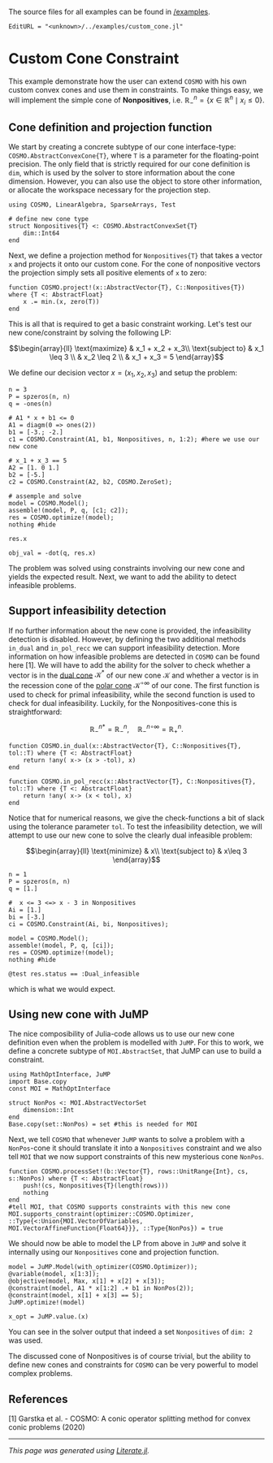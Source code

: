 The source files for all examples can be found in [/examples](https://github.com/oxfordcontrol/COSMO.jl/tree/master/examples/).
```@meta
EditURL = "<unknown>/../examples/custom_cone.jl"
```

# Custom Cone Constraint

This example demonstrate how the user can extend `COSMO` with his own custom convex cones and use them in constraints. To make things easy, we will implement the simple cone of **Nonpositives**, i.e. $\mathbb{R}_{-}^n = \{x \in   \mathbb{R}^n \mid x_i \leq 0\}$.
## Cone definition and projection function
We start by creating a concrete subtype of our cone interface-type: `COSMO.AbstractConvexCone{T}`, where `T` is a parameter for the floating-point precision. The only field that is strictly required for our cone definition is `dim`, which is used by the solver to store information about the cone dimension. However, you can also use the object to store other information, or allocate the workspace necessary for the projection step.

```@example custom_cone
using COSMO, LinearAlgebra, SparseArrays, Test

# define new cone type
struct Nonpositives{T} <: COSMO.AbstractConvexSet{T}
    dim::Int64
end
```

Next, we define a projection method for `Nonpositives{T}` that takes a vector `x` and projects it onto our custom cone. For the cone of nonpositive vectors the projection simply sets all positive elements of `x` to zero:

```@example custom_cone
function COSMO.project!(x::AbstractVector{T}, C::Nonpositives{T}) where {T <: AbstractFloat}
    x .= min.(x, zero(T))
end
```

This is all that is required to get a basic constraint working. Let's test our new cone/constraint by solving the following LP:
```math
\begin{array}{ll} \text{maximize} & x_1 + x_2 + x_3\\
\text{subject to} &  x_1 \leq 3 \\
                  &  x_2 \leq 2 \\
                  &  x_1 + x_3 =  5
\end{array}
```
We define our decision vector $x = (x_1, x_2, x_3)$ and setup the problem:

```@example custom_cone
n = 3
P = spzeros(n, n)
q = -ones(n)

# A1 * x + b1 <= 0
A1 = diagm(0 => ones(2))
b1 = [-3.; -2.]
c1 = COSMO.Constraint(A1, b1, Nonpositives, n, 1:2); #here we use our new cone

# x_1 + x_3 == 5
A2 = [1. 0 1.]
b2 = [-5.]
c2 = COSMO.Constraint(A2, b2, COSMO.ZeroSet);

# assemple and solve
model = COSMO.Model();
assemble!(model, P, q, [c1; c2]);
res = COSMO.optimize!(model);
nothing #hide
```

```@example custom_cone
res.x
```

```@example custom_cone
obj_val = -dot(q, res.x)
```

The problem was solved using constraints involving our new cone and yields the expected result. Next, we want to add the ability to detect infeasible problems.

## Support infeasibility detection
If no further information about the new cone is provided, the infeasibility detection is disabled. However, by defining the two additional methods `in_dual` and `in_pol_recc` we can support infeasibility detection. More information on how infeasible problems are detected in `COSMO` can be found here \[1\]. We will have to add the ability for the solver to check whether a vector is in the [dual cone](https://en.wikipedia.org/wiki/Dual_cone_and_polar_cone) $\mathcal{K}^*$ of our new cone $\mathcal{K}$ and whether a vector is in the recession cone of the [polar cone](https://en.wikipedia.org/wiki/Dual_cone_and_polar_cone) ${\mathcal{K}^\circ}^\infty$ of our cone. The first function is used to check for primal infeasibility, while the second function  is used to check for dual infeasibility. Luckily, for the Nonpositives-cone this is straightforward:

```math
{\mathbb{R}_{-}^n}^* = \mathbb{R}_{-}^n, \quad {{\mathbb{R}_{-}^n}^\circ}^\infty = \mathbb{R}_{+}^n.
```

```@example custom_cone
function COSMO.in_dual(x::AbstractVector{T}, C::Nonpositives{T}, tol::T) where {T <: AbstractFloat}
	return !any( x-> (x > -tol), x)
end

function COSMO.in_pol_recc(x::AbstractVector{T}, C::Nonpositives{T}, tol::T) where {T <: AbstractFloat}
	return !any( x-> (x < tol), x)
end
```

Notice that for numerical reasons, we give the check-functions a bit of slack using the tolerance parameter `tol`.
To test the infeasibility detection, we will attempt to use our new cone to solve the clearly dual infeasible problem:
```math
\begin{array}{ll} \text{minimize} & x\\
\text{subject to} &  x\leq 3
\end{array}
```

```@example custom_cone
n = 1
P = spzeros(n, n)
q = [1.]

#  x <= 3 <=> x - 3 in Nonpositives
Ai = [1.]
bi = [-3.]
ci = COSMO.Constraint(Ai, bi, Nonpositives);

model = COSMO.Model();
assemble!(model, P, q, [ci]);
res = COSMO.optimize!(model);
nothing #hide
```

```@example custom_cone
@test res.status == :Dual_infeasible
```

which is what we would expect.
## Using new cone with JuMP
The nice composibility of Julia-code allows us to use our new cone definition even when the problem is modelled with `JuMP`. For this to work, we define a concrete subtype of `MOI.AbstractSet`, that JuMP can use to build a constraint.

```@example custom_cone
using MathOptInterface, JuMP
import Base.copy
const MOI = MathOptInterface

struct NonPos <: MOI.AbstractVectorSet
	dimension::Int
end
Base.copy(set::NonPos) = set #this is needed for MOI
```

Next, we tell `COSMO` that whenever `JuMP` wants to solve a problem with a `NonPos`-cone it should translate it into a `Nonpositives` constraint and we also tell `MOI` that we now support constraints of this new mysterious cone `NonPos`.

```@example custom_cone
function COSMO.processSet!(b::Vector{T}, rows::UnitRange{Int}, cs, s::NonPos) where {T <: AbstractFloat}
    push!(cs, Nonpositives{T}(length(rows)))
    nothing
end
#tell MOI, that COSMO supports constraints with this new cone
MOI.supports_constraint(optimizer::COSMO.Optimizer, ::Type{<:Union{MOI.VectorOfVariables, MOI.VectorAffineFunction{Float64}}}, ::Type{NonPos}) = true
```

We should now be able to model the LP from above in `JuMP` and solve it internally using our `Nonpositives` cone and projection function.

```@example custom_cone
model = JuMP.Model(with_optimizer(COSMO.Optimizer));
@variable(model, x[1:3]);
@objective(model, Max, x[1] + x[2] + x[3]);
@constraint(model, A1 * x[1:2] .+ b1 in NonPos(2));
@constraint(model, x[1] + x[3] == 5);
JuMP.optimize!(model)
```

```@example custom_cone
x_opt = JuMP.value.(x)
```

You can see in the solver output that indeed a set `Nonpositives` of `dim: 2` was used.

The discussed cone of Nonpositives is of course trivial, but the ability to define new cones and constraints for `COSMO` can be very powerful to model complex problems.

## References
[1] Garstka et al. - COSMO: A conic operator splitting method for convex conic problems (2020)

---

*This page was generated using [Literate.jl](https://github.com/fredrikekre/Literate.jl).*

